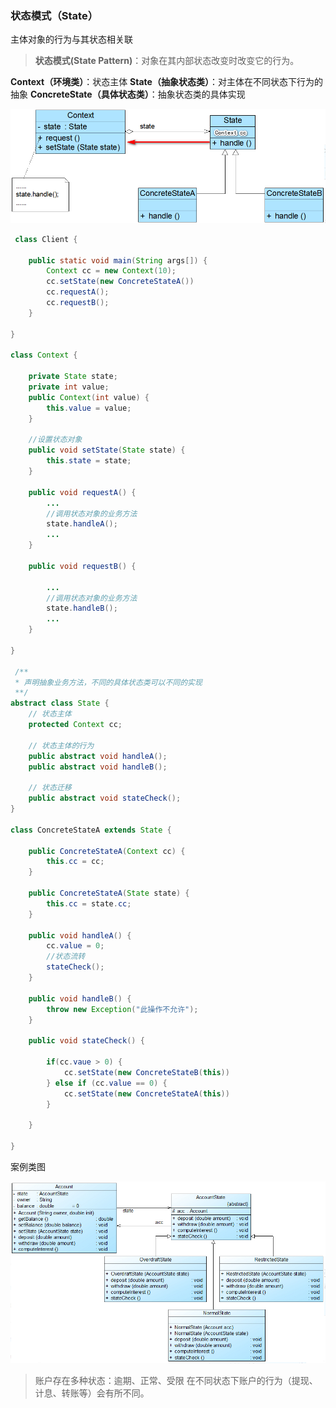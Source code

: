 ### 状态模式（State）
主体对象的行为与其状态相关联

> **状态模式(State Pattern)**：对象在其内部状态改变时改变它的行为。

**Context（环境类）**：状态主体
**State（抽象状态类）**：对主体在不同状态下行为的抽象
**ConcreteState（具体状态类）**：抽象状态类的具体实现

![](assets/image34.png)

```java
 class Client { 

    public static void main(String args[]) { 
        Context cc = new Context(10); 
        cc.setState(new ConcreteStateA())
        cc.requestA(); 
        cc.requestB(); 
    }

}

class Context {

    private State state; 
    private int value; 
    public Context(int value) {
        this.value = value;
    }

    //设置状态对象 
    public void setState(State state) {
        this.state = state;
    }

    public void requestA() { 
        ...
        //调用状态对象的业务方法 
        state.handleA(); 
        ...
    }

    public void requestB() { 

        ...
        //调用状态对象的业务方法 
        state.handleB(); 
        ...
    }

}

 /**
 * 声明抽象业务方法，不同的具体状态类可以不同的实现 
 **/
abstract class State {
    // 状态主体
    protected Context cc;

    // 状态主体的行为
    public abstract void handleA();
    public abstract void handleB();

    // 状态迁移
    public abstract void stateCheck(); 
}

class ConcreteStateA extends State {

    public ConcreteStateA(Context cc) { 
        this.cc = cc;
    }

    public ConcreteStateA(State state) {
        this.cc = state.cc;
    }

    public void handleA() {
        cc.value = 0;
        //状态流转 
        stateCheck();
    }

    public void handleB() {
        throw new Exception("此操作不允许"); 
    }

    public void stateCheck() { 

        if(cc.vaue > 0) { 
            cc.setState(new ConcreteStateB(this))
        } else if (cc.value == 0) {
            cc.setState(new ConcreteStateA(this))
        }

    }

}

```

案例类图

![](assets/image35.png)
> 账户存在多种状态：逾期、正常、受限
> 在不同状态下账户的行为（提现、计息、转账等）会有所不同。
